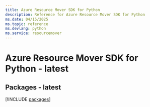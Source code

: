 ```yaml
---
title: Azure Resource Mover SDK for Python
description: Reference for Azure Resource Mover SDK for Python
ms.date: 04/15/2025
ms.topic: reference
ms.devlang: python
ms.service: resourcemover
---
```

# Azure Resource Mover SDK for Python - latest
## Packages - latest
[!INCLUDE [packages](resource-mover-index.md)]